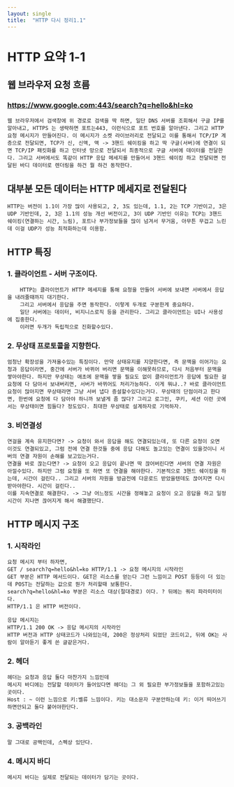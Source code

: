 ```yaml
---
layout: single
title:  "HTTP 다시 정리1.1"
---
```


# HTTP 요약 1-1

## 웹 브라우저 요청 흐름

### https://www.google.com:443/search?q=hello&hl=ko

    웹 브라우저에서 검색창에 위 경로로 검색을 딱 하면, 일단 DNS 서버를 조회해서 구글 IP를 알아내고, HTTPS 는 생략하면 포트는443, 이런식으로 포트 번호를 알아낸다. 그리고 HTTP 요청 메시지가 만들어진다. 이 메시지가 소켓 라이브러리로 전달되고 이를 통해서 TCP/IP 계층으로 전달되면, TCP가 신, 신액, 액 -> 3핸드 쉐이킹을 하고 딱 구글(서버)에 연결이 되면 TCP/IP 패킷화를 하고 인터넷 망으로 전달되서 최종적으로 구글 서버에 데이터를 전달한다. 그리고 서버에서도 똑같이 HTTP 응답 메세지를 만들어서 3핸드 쉐이킹 하고 전달되면 전달된 바디 데이터로 렌더링을 하건 뭘 하건 동작한다.

## 대부분 모든 데이터는 HTTP 메세지로 전달된다

    HTTP는 버전이 1.1이 가장 많이 사용되고, 2, 3도 있는데, 1.1, 2는 TCP 기반이고, 3은 UDP 기반인데, 2, 3은 1.1의 성능 개선 버전이고, 3이 UDP 기반인 이유는 TCP는 3핸드 쉐이킹(연결하는 시간, 느림), 포트나 부가정보들을 많이 넘겨서 무거움, 아무튼 무겁고 느린데 이걸 UDP가 성능 최적화하는데 이용함.

## HTTP 특징

### 1. 클라이언트 - 서버 구조이다.
        HTTP는 클라이언트가 HTTP 메세지를 통해 요청을 만들어 서버에 보내면 서버에서 응답을 내려줄때까지 대기한다. 
        그리고 서버에서 응답을 주면 동작한다. 이렇게 두개로 구분한게 중요하다. 
        일단 서버에는 데이터, 비지니스로직 등을 관리한다. 그리고 클라이언트는 UI나 사용성에 집중한다. 
        이러면 두개가 독립적으로 진화할수있다.

### 2. 무상태 프로토콜을 지향한다.
    엄청난 확장성을 가져올수있는 특징이다. 만약 상태유지를 지양한다면, 즉 문맥을 이어가는 요청과 응답이라면, 중간에 서버가 바뀌어 버리면 문맥을 이해못하므로, 다시 처음부터 문맥을 쌓아야한다. 하지만 무상태는 애초에 문맥을 쌓을 필요도 없이 클라이언트가 응답에 필요한 걸 요청에 다 담아서 보내버리면, 서버가 바뀌어도 처리가능하다. 이게 뭐냐..? 바로 클라이언트 요청이 많아지면 무상태라면 그냥 서버 냅다 증설할수있다는거다. 무상태의 단점이라고 한다면, 한번에 요청에 다 담아야 하니까 보낼게 좀 많다? 그리고 로그인, 쿠키, 세션 이런 곳에서는 무상태이면 힘들다? 정도있다. 최대한 무상태로 설계하자로 기억하자.

### 3. 비연결성
    연걸을 계속 유지한다면? -> 요청이 와서 응답을 해도 연결되있는데, 또 다른 요청이 오면 이것도 연결되있고, 그럼 전에 연결 한것들 중에 응답 다해도 놀고있는 연결이 있을것이니 서버의 연결 자원이 손해를 보고있는거다.
    연결을 바로 끊는다면? -> 요청이 오고 응답이 끝나면 딱 끊어버린다면 서버의 연결 자원은 아낄수있다. 하지만 그럼 요청을 또 하면 또 연결을 해야한다. 기본적으로 3핸드 쉐이킹을 하는데, 시간이 걸린다.. 그리고 서버의 자원을 방금전에 다운로드 받았을텐데도 끊어지면 다시 받아야한다. 시간이 걸린다..
    이를 지속연결로 해결한다. -> 그냥 어느정도 시간을 정해놓고 요청이 오고 응답을 하고 일정시간이 지나면 끊어지게 해서 해결했단다.

## HTTP 메시지 구조

### 1. 시작라인
    요청 메시지 부터 하자면,
    GET / search?q=hello&hl=ko HTTP/1.1 -> 요청 메시지의 시작라인
    GET 부분은 HTTP 메서드이다. GET은 리소스를 얻는다 그런 느낌이고 POST 등등이 더 있는데 POST는 전달하는 값으로 뭔가 처리할때 보통한다.
    search?q=hello&hl=ko 부분은 리소스 대상(절대경로) 이다. ? 뒤에는 쿼리 파라미터이다.
    HTTP/1.1 은 HTTP 버전이다.
    
    응답 메시지는
    HTTP/1.1 200 OK -> 응답 메시지의 시작라인
    HTTP 버전과 HTTP 상태코드가 나와있는데, 200은 정상처리 되었단 코드이고, 뒤에 OK는 사람이 알아듣기 좋게 쓴 글같은거다.

### 2. 헤더
    헤더는 요청과 응답 둘다 마찬가지 느낌인데
    메시지 바디에는 전달할 데이터가 들어있다면 헤더는 그 외 필요한 부가정보들을 포함하고있는 곳이다.
    Host : ~ 이런 느낌으로 키:벨류 느낌이다. 키는 대소문자 구분안하는데 키: 이거 띄어쓰기 하면안되고 둘다 붙어야한단다.
    

### 3. 공백라인
    말 그대로 공백인데, 스펙상 있단다.

### 4. 메시지 바디
    메시지 바디는 실제로 전달되는 데이터가 담기는 곳이다.
